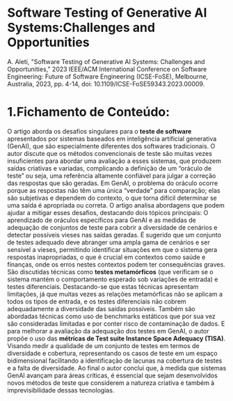 # Software Testing of Generative AI Systems:Challenges and Opportunities

A. Aleti, "Software Testing of Generative AI Systems: Challenges and Opportunities," 2023 IEEE/ACM International Conference on Software Engineering: Future of Software Engineering (ICSE-FoSE), Melbourne, Australia, 2023, pp. 4-14, doi: 10.1109/ICSE-FoSE59343.2023.00009. 

# 1.Fichamento de Conteúdo:

O artigo aborda os desafios singulares para o **teste de software** apresentados por sistemas baseados em inteligência artificial generativa (GenAI), que são especialmente diferentes dos softwares tradicionais. O autor discute que os métodos convencionais de teste são muitas vezes insuficientes para abordar uma avaliação a esses sistemas, que produzem saídas criativas e variadas, complicando a definição de um “oráculo de teste” ou seja, uma referência altamente confiável para julgar a correção das respostas que são geradas. Em GenAI, o problema do oráculo ocorre porque as respostas não têm uma única “verdade” para comparação; elas são subjetivas e dependem do contexto, o que torna difícil determinar se uma saída é apropriada ou correta.
O artigo analisa abordagens que podem ajudar a mitigar esses desafios, destacando dois tópicos principais: O aprendizado de oráculos específicos para GenAI e as medidas de adequação de conjuntos de teste para cobrir a diversidade de cenários e detectar possíveis vieses nas saídas geradas. É sugerido que um conjunto de testes adequado deve abranger uma ampla gama de cenários e ser sensível a vieses, permitindo identificar situações em que o sistema gera respostas inapropriadas, o que é crucial em contextos como saúde e finanças, onde os erros nestes contextos podem ter consequências graves. São discutidas técnicas como **testes metamórficos** (que verificam se o sistema mantém o comportamento esperado sob variações de entrada) e testes diferenciais. Destacando-se que estas técnicas apresentam limitações, já que muitas vezes as relações metamórficas não se aplicam a todos os tipos de entrada, e os testes diferenciais não cobrem adequadamente a diversidade das saídas possíveis.
Também são abordadas técnicas como uso de benchmarks estáticos que por sua vez são consideradas limitadas e por conter risco de contaminação de dados. E para melhorar a avaliação da adequação dos testes em GenAI, o autor propõe o uso das **métricas de Test suite Instance Space Adequacy (TISA)**. Visando medir a qualidade de um conjunto de testes em termos de diversidade e cobertura, representando os casos de teste em um espaço bidimensional facilitando a identificação de lacunas na cobertura de testes e a falta de diversidade. Ao final o autor conclui que, à medida que sistemas GenAI avançam para áreas críticas, é essencial que sejam desenvolvidos novos métodos de teste que considerem a natureza criativa e também à imprevisibilidade dessas tecnologias.
